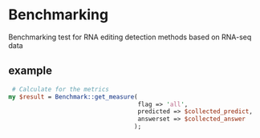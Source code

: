 Benchmarking
============

Benchmarking test for RNA editing detection methods based on RNA-seq data

## example
```perl
 # Calculate for the metrics
my $result = Benchmark::get_measure(
                                    flag => 'all',
                                    predicted => $collected_predict,
                                    answerset => $collected_answer
                                   );
```                                           
